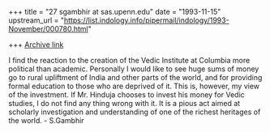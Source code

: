 +++
title = "27 sgambhir at sas.upenn.edu"
date = "1993-11-15"
upstream_url = "https://list.indology.info/pipermail/indology/1993-November/000780.html"

+++
[Archive link](https://list.indology.info/pipermail/indology/1993-November/000780.html)

I find the reaction to the creation of the Vedic Institute at Columbia more
political than academic. Personally I would like to see huge sums of money
go to rural upliftment of India and other parts of the world, and for
providing formal education to those who are deprived of it. This is,
however, my view of the investment. If Mr. Hinduja chooses to invest his
money for Vedic studies, I do not find any thing wrong with it. It is a
pious act aimed at scholarly investigation and understanding of one of the
richest heritages of the world. - S.Gambhir





